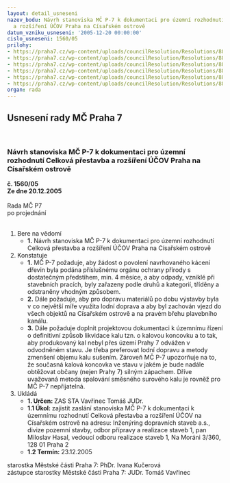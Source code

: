 ```yaml
---
layout: detail_usneseni
nazev_bodu: Návrh stanoviska MČ P-7 k dokumentaci pro územní rozhodnutí Celková přestavba
  a rozšíření ÚČOV Praha na Císařském ostrově
datum_vzniku_usneseni: '2005-12-20 00:00:00'
cislo_usneseni: 1560/05
prilohy:
- https://praha7.cz/wp-content/uploads/councilResolution/Resolutions/8815/67-ucov_1.1.jpg
- https://praha7.cz/wp-content/uploads/councilResolution/Resolutions/8815/67-ucov_2.1.jpg
- https://praha7.cz/wp-content/uploads/councilResolution/Resolutions/8815/67-ucov_2.2.jpg
- https://praha7.cz/wp-content/uploads/councilResolution/Resolutions/8815/67-ucov_3.1.jpg
- https://praha7.cz/wp-content/uploads/councilResolution/Resolutions/8815/67-ucov_4.1.jpg
- https://praha7.cz/wp-content/uploads/councilResolution/Resolutions/8815/67-12-12-05.doc
organ: rada
---
```

<div id="ucUsn_pList" class="usn">
	<span><h2>Usnesení rady MČ Praha 7 </h2>
<br></span><div class="standBody">
<span><h3>Návrh stanoviska MČ P-7 k dokumentaci pro územní rozhodnutí Celková přestavba a rozšíření ÚČOV Praha na Císařském ostrově</h3></span><div class="center">
		<strong>č. 1560/05</strong><br>
	</div>
<div class="center">
		<strong>Ze dne 20.12.2005</strong><br><br>
	</div>Rada MČ P7<br> po projednání<br><br><ol>
<li>Bere na vědomí<ul><li>
<strong>1.</strong> Návrh stanoviska MČ P-7 k dokumentaci pro územní rozhodnutí Celková přestavba a rozšíření ÚČOV Praha na Císařském ostrově</li></ul>
</li>
<li>Konstatuje<ul>
<li>
<strong>1.</strong> MČ P-7 požaduje, aby žádost o povolení navrhovaného kácení dřevin byla podána příslušnému orgánu ochrany přírody s dostatečným předstihem, min. 4 měsíce, a aby odpady, vzniklé při stavebních pracích, byly zařazeny podle druhů a kategorií, tříděny a odstraněny vhodným způsobem. </li>
<li>
<strong>2.</strong> Dále požaduje, aby pro dopravu materiálů po dobu výstavby byla v co největší míře využita lodní doprava a aby byl zachován vjezd do všech objektů na Císařském ostrově a na pravém břehu plavebního kanálu.</li>
<li>
<strong>3.</strong> Dále požaduje doplnit projektovou dokumentaci k územnímu řízení o definitivní způsob likvidace kalu tzn. o kalovou koncovku a to tak, aby produkovaný kal nebyl přes území Prahy 7 odvážen v odvodněném stavu. Je třeba preferovat lodní dopravu a metody zmenšení objemu kalu sušením. Zároveň MČ P-7 upozorňuje na to, že současná kalová koncovka ve stavu v jakém je bude nadále obtěžovat občany (nejen Prahy 7) silným zápachem. Dříve uvažovaná metoda spalování směsného surového kalu je rovněž pro MČ P-7 nepřijatelná.</li>
</ul>
</li>
<li>Ukládá<ul>
<li>
<strong>1. Určen: </strong>ZAS STA Vavřinec Tomáš JUDr.</li>
<li>
<strong>1.1 Úkol: </strong>zajistit zaslání stanoviska MČ P-7 k dokumentaci k územnímu rozhodnutí Celková přestavba a rozšíření ÚČOV na Císařském ostrově na adresu: Inženýring dopravních staveb a.s., divize pozemní stavby, odbor přípravy a realizace staveb 1, pan Miloslav Hasal, vedoucí odboru realizace staveb 1, Na Moráni 3/360, 128 01 Praha 2</li>
<li>
<strong>1.2 Termín: </strong>23.12.2005</li>
</ul>
</li>
</ol>starostka Městské části Praha 7: PhDr. Ivana Kučerová<br>zástupce starostky Městské části Praha 7: JUDr. Tomáš Vavřinec 
</div>
</div>